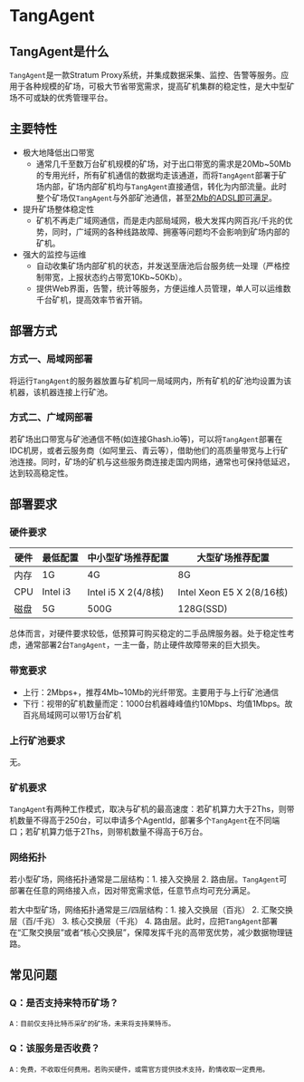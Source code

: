 # TangAgent

## TangAgent是什么

`TangAgent`是一款Stratum Proxy系统，并集成数据采集、监控、告警等服务。应用于各种规模的矿场，可极大节省带宽需求，提高矿机集群的稳定性，是大中型矿场不可或缺的优秀管理平台。

## 主要特性
* 极大地降低出口带宽
  * 通常几千至数万台矿机规模的矿场，对于出口带宽的需求是20Mb~50Mb的专用光纤，所有矿机通信的数据均走该通道，而将`TangAgent`部署于矿场内部，矿场内部矿机均与`TangAgent`直接通信，转化为内部流量。此时整个矿场仅`TangAgent`与外部矿池通信，甚至[2Mb的ADSL即可满足](http://bbs.tangpool.com/forum.php?mod=viewthread&tid=3&fromuid=3)。
* 提升矿场整体稳定性
  * 矿机不再走广域网通信，而是走内部局域网，极大发挥内网百兆/千兆的优势，同时，广域网的各种线路故障、拥塞等问题均不会影响到矿场内部的矿机。
* 强大的监控与运维
  * 自动收集矿场内部矿机的状态，并发送至唐池后台服务统一处理（严格控制带宽，上报状态约占带宽10Kb~50Kb）。
  * 提供Web界面，告警，统计等服务，方便运维人员管理，单人可以运维数千台矿机，提高效率节省开销。

## 部署方式

### 方式一、局域网部署

将运行`TangAgent`的服务器放置与矿机同一局域网内，所有矿机的矿池均设置为该机器，该机器连接上行矿池。

### 方式二、广域网部署

若矿场出口带宽与矿池通信不畅(如连接Ghash.io等)，可以将`TangAgent`部署在IDC机房，或者云服务商（如阿里云、青云等），借助他们的高质量带宽与上行矿池连接。同时，矿场的矿机与这些服务商连接走国内网络，通常也可保持低延迟，达到较高稳定性。

## 部署要求

### 硬件要求

 硬件 | 最低配置 | 中小型矿场推荐配置 | 大型矿场推荐配置
-----|---------|-----------------|-------------------
内存 | 1G | 4G | 8G
CPU | Intel i3 | Intel i5 X 2(4/8核) | Intel Xeon E5 X 2(8/16核)
磁盘 | 5G | 500G | 128G(SSD)

总体而言，对硬件要求较低，低预算可购买稳定的二手品牌服务器。处于稳定性考虑，通常部署2台`TangAgent`，一主一备，防止硬件故障带来的巨大损失。

### 带宽要求

* 上行：2Mbps+，推荐4Mb~10Mb的光纤带宽。主要用于与上行矿池通信
* 下行：视带的矿机数量而定：1000台机器峰峰值约10Mbps、均值1Mbps。故百兆局域网可以带1万台矿机

### 上行矿池要求

无。

### 矿机要求

`TangAgent`有两种工作模式，取决与矿机的最高速度：若矿机算力大于2Ths，则带机数量不得高于250台，可以申请多个AgentId，部署多个`TangAgent`在不同端口；若矿机算力低于2Ths，则带机数量不得高于6万台。

### 网络拓扑

若小型矿场，网络拓扑通常是二层结构：1. 接入交换层 2. 路由层。`TangAgent`可部署在任意的网络接入点，因对带宽需求低，任意节点均可充分满足。

若大中型矿场，网络拓扑通常是三/四层结构：1. 接入交换层（百兆） 2. 汇聚交换层（百/千兆） 3. 核心交换层（千兆） 4. 路由层。此时，应把`TangAgent`部署在“汇聚交换层”或者“核心交换层”，保障发挥千兆的高带宽优势，减少数据物理链路。

## 常见问题

### Q：是否支持来特币矿场？

    A：目前仅支持比特币采矿的矿场，未来将支持莱特币。

### Q：该服务是否收费？

    A：免费，不收取任何费用。若购买硬件，或需官方提供技术支持，酌情收取一定费用。
